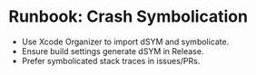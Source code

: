 # Runbook: Crash Symbolication

- Use Xcode Organizer to import dSYM and symbolicate.
- Ensure build settings generate dSYM in Release.
- Prefer symbolicated stack traces in issues/PRs.
